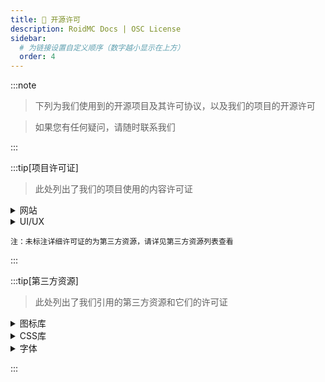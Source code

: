 ```yaml
---
title: 📝 开源许可
description: RoidMC Docs | OSC License
sidebar:
  # 为链接设置自定义顺序（数字越小显示在上方）
  order: 4
---
```


:::note

> 下列为我们使用到的开源项目及其许可协议，以及我们的项目的开源许可

> 如果您有任何疑问，请随时联系我们

:::



:::tip[项目许可证]

> 此处列出了我们的项目使用的内容许可证

<details>
<summary>网站</summary>

- [RoidMC Wiki](https://github.com/roidmc/wiki) - [GPL V3](https://github.com/roidmc/wiki/blob/main/LICENSE) | [CC NC-BY-SA 4.0](https://creativecommons.org/licenses/by-nc-sa/4.0/)(文章内容)

</details>

<details>
<summary>UI/UX</summary>

- UniX UI - [HarmonyOS Sans] / [Google Material Icons]

</details>

```
注：未标注详细许可证的为第三方资源，请详见第三方资源列表查看
```

:::

:::tip[第三方资源]

> 此处列出了我们引用的第三方资源和它们的许可证

<details>
<summary>图标库</summary>

- [Google Material Icons](https://github.com/google/material-design-icons) - [Apache 2.0](https://github.com/google/material-design-icons/blob/master/LICENSE)
- [Fluent UI Emoji](https://github.com/microsoft/fluentui-emoji) - [MIT](https://github.com/microsoft/fluentui-emoji/blob/main/LICENSE)
- [Line Awesome](https://github.com/icons8/line-awesome) - [Apache 2.0](https://www.apache.org/licenses/LICENSE-2.0)
- [unDraw](https://undraw.co) - [License](https://undraw.co/license)

</details>

<details>
<summary>CSS库</summary>

- [Animate.css](https://github.com/animate-css/animate.css/blob/main/LICENSE) - [License](https://github.com/animate-css/animate.css/blob/main/LICENSE)
- [Tailwind CSS](https://github.com/tailwindcss/tailwindcss) - [MIT](https://github.com/tailwindcss/tailwindcss/blob/master/LICENSE)

</details>

<details>
<summary>字体</summary>

- [HarmonyOS Sans]
- [字体圈欣意冠黑体]
- [Lovelo Line Bold]

</details>

:::


<!-- 链接列表 -->
[Google Material Icons]: https://github.com/google/material-design-icons
[HarmonyOS Sans]: https://developer.huawei.com/consumer/cn/design/resource-V1/
[字体圈欣意冠黑体]: https://mp.weixin.qq.com/s/FH-vCByorpyIJRT-5BsqpA
[Lovelo Line Bold]: https://www.fontfabric.com/fonts/lovelo